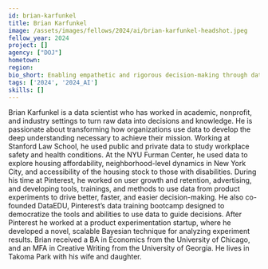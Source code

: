 ```yaml
---
id: brian-karfunkel
title: Brian Karfunkel
image: /assets/images/fellows/2024/ai/brian-karfunkel-headshot.jpeg
fellow_year: 2024
project: []
agency: ["DOJ"]
hometown: 
region: 
bio_short: Enabling empathetic and rigorous decision-making through data
tags: ['2024', '2024_AI']
skills: []
---
```


Brian Karfunkel is a data scientist who has worked in academic, nonprofit, and industry settings to turn raw data into decisions and knowledge. He is passionate about transforming how organizations use data to develop the deep understanding necessary to achieve their mission.
Working at Stanford Law School, he used public and private data to study workplace safety and health conditions. At the NYU Furman Center, he used data to explore housing affordability, neighborhood-level dynamics in New York City, and accessibility of the housing stock to those with disabilities. During his time at Pinterest, he worked on user growth and retention, advertising, and developing tools, trainings, and methods to use data from product experiments to drive better, faster, and easier decision-making. He also co-founded DataEDU, Pinterest’s data training bootcamp designed to democratize the tools and abilities to use data to guide decisions. After Pinterest he worked at a product experimentation startup, where he developed a novel, scalable Bayesian technique for analyzing experiment results.
Brian received a BA in Economics from the University of Chicago, and an MFA in Creative Writing from the University of Georgia. He lives in Takoma Park with his wife and daughter.
